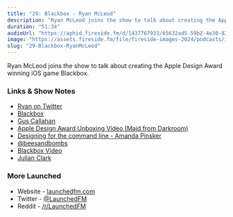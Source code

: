 ```yaml
---
title: "29: Blackbox - Ryan McLeod"
description: "Ryan McLeod joins the show to talk about creating the Apple Design Award winning iOS game Blackbox."
duration: "51:34"
audioUrl: "https://aphid.fireside.fm/d/1437767933/65632ad5-59b2-4e30-82d1-13845dce07dd/ba2d7fe2-7bb6-48b6-a0c5-8c5fbc3a7baa.mp3"
image: "https://assets.fireside.fm/file/fireside-images-2024/podcasts/images/6/65632ad5-59b2-4e30-82d1-13845dce07dd/episodes/b/ba2d7fe2-7bb6-48b6-a0c5-8c5fbc3a7baa/cover.jpg?v=1"
slug: "29-Blackbox-RyanMcLeod"
---
```


<p>Ryan McLeod joins the show to talk about creating the Apple Design Award winning iOS game Blackbox.</p>

<h3>Links &amp; Show Notes</h3>

<ul>
<li><a href="https://twitter.com/warpling" rel="nofollow">Ryan on Twitter</a></li>
<li><a href="https://www.blackboxpuzzles.com" rel="nofollow">Blackbox</a></li>
<li><a href="https://www.guscallahan.com" rel="nofollow">Gus Callahan</a></li>
<li><a href="https://twitter.com/usedarkroom/status/1278378242336940032?lang=en" rel="nofollow">Apple Design Award Unboxing Video (Majd from Darkroom)</a></li>
<li><a href="https://www.youtube.com/watch?v=zsjeZZVAk1E" rel="nofollow">Designing for the command line - Amanda Pinsker</a></li>
<li><a href="https://twitter.com/beesandbombs" rel="nofollow">@beesandbombs</a></li>
<li><a href="https://www.youtube.com/watch?v=KZP4ZSsilC8" rel="nofollow">Blackbox Video</a></li>
<li><a href="https://www.oceanmagicpro.com/julian-clark-1" rel="nofollow">Julian Clark</a></li>
</ul>

<h3>More Launched</h3>

<ul>
<li>Website - <a href="https://launchedfm.com" rel="nofollow">launchedfm.com</a></li>
<li>Twitter - <a href="https://twitter.com/launchedfm" rel="nofollow">@LaunchedFM</a></li>
<li>Reddit - <a href="https://www.reddit.com/r/LaunchedFM/" rel="nofollow">/r/LaunchedFM</a></li>
</ul>
